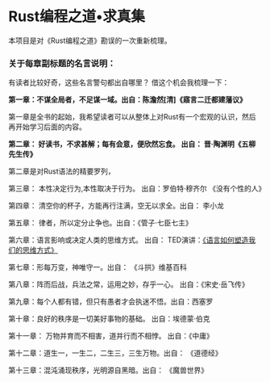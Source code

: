 # Rust编程之道•求真集

本项目是对《Rust编程之道》勘误的一次重新梳理。

### 关于每章副标题的名言说明：

有读者比较好奇，这些名言警句都出自哪里？ 借这个机会我梳理一下：

**第一章：不谋全局者，不足谋一域。出自：陈澹然\[清\]《寤言二迁都建藩议》**

第一章是全书的起始，我希望读者可以从整体上对Rust有一个宏观的认识，然后再开始学习后面的内容。

**第二章： 好读书，不求甚解；每有会意，便欣然忘食。  出自： 晋·陶渊明《五柳先生传》**

第二章是对Rust语法的精要罗列，

第三章：  本性决定行为,本性取决于行为。 出自：罗伯特·穆齐尔 《没有个性的人》

第四章： 清空你的杯子，方能再行注满，空无以求全。出自： 李小龙

第五章：  律者，所以定分止争也。出自：《管子·七臣七主》

第六章：语言影响或决定人类的思维方式。 出自： TED演讲：[《语言如何塑造我们的思维方式》](https://www.ted.com/talks/lera_boroditsky_how_language_shapes_the_way_we_think/transcript?language=zh-cn)

第七章：形每万变，神唯守一。出自： 《斗拱》维基百科

第八章：阵而后战，兵法之常，运用之妙，存乎一心。  出自：《宋史·岳飞传》

第九章：每个人都有错，但只有愚者才会执迷不悟。出自：西塞罗

第十章：良好的秩序是一切美好事物的基础。  出自：埃德蒙·伯克

第十一章： 万物并育而不相害，道并行而不相悖。 出自：《中庸》

第十二章：道生一，一生二，二生三，三生万物。出自： 《道德经》

第十三章：混沌涌现秩序，光明源自黑暗。出自： 《魔兽世界》

